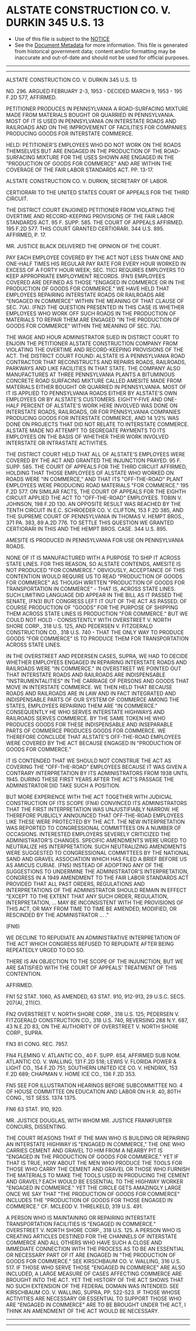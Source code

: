 ---
---

# ALSTATE CONSTRUCTION CO. V. DURKIN 345 U.S. 13

* Use of this file is subject to the [NOTICE](https://github.com/publicdocs/notice/blob/master/NOTICE)
* See the [Document Metadata](../../../) for more information.
  This file is generated from historical government data; content and/or formatting may be inaccurate and out-of-date and should not be used for official purposes.

----------
----------

ALSTATE CONSTRUCTION CO. V. DURKIN 345 U.S. 13

NO. 296.  ARGUED FEBRUARY 2-3, 1953 - DECIDED MARCH 9, 1953 - 195 F.2D 577, AFFIRMED.

PETITIONER PRODUCES IN PENNSYLVANIA A ROAD-SURFACING MIXTURE MADE FROM MATERIALS BOUGHT OR QUARRIED IN PENNSYLVANIA.  MOST OF IT IS USED IN PENNSYLVANIA ON INTERSTATE ROADS AND RAILROADS AND ON THE IMPROVEMENT OF FACILITIES FOR COMPANIES PRODUCING GOODS FOR INTERSTATE COMMERCE.

HELD: PETITIONER'S EMPLOYEES WHO DO NOT WORK ON THE ROADS THEMSELVES BUT ARE ENGAGED IN THE PRODUCTION OF THE ROAD-SURFACING MIXTURE FOR THE USES SHOWN ARE ENGAGED IN THE "PRODUCTION OF GOODS FOR COMMERCE" AND ARE WITHIN THE COVERAGE OF THE FAIR LABOR STANDARDS ACT.  PP. 13-17.

ALSTATE CONSTRUCTION CO. V. DURKIN, SECRETARY OF LABOR.

CERTIORARI TO THE UNITED STATES COURT OF APPEALS FOR THE THIRD CIRCUIT.

THE DISTRICT COURT ENJOINED PETITIONER FROM VIOLATING THE OVERTIME AND RECORD-KEEPING PROVISIONS OF THE FAIR LABOR STANDARDS ACT.  95 F. SUPP. 585.  THE COURT OF APPEALS AFFIRMED.  195 F.2D 577.  THIS COURT GRANTED CERTIORARI.  344 U.S. 895.  AFFIRMED, P. 17.

MR. JUSTICE BLACK DELIVERED THE OPINION OF THE COURT.

PAY EACH EMPLOYEE COVERED BY THE ACT NOT LESS THAN ONE AND ONE-HALF TIMES HIS REGULAR PAY RATE FOR EVERY HOUR WORKED IN EXCESS OF A FORTY HOUR WEEK; SEC. 11(C) REQUIRES EMPLOYERS TO KEEP APPROPRIATE EMPLOYMENT RECORDS.  (FN1) EMPLOYEES COVERED ARE DEFINED AS THOSE "ENGAGED IN COMMERCE OR IN THE PRODUCTION OF GOODS FOR COMMERCE."  WE HAVE HELD THAT EMPLOYEES REPAIRING INTERSTATE ROADS OR RAILROADS ARE "ENGAGED IN COMMERCE" WITHIN THE MEANING OF THAT CLAUSE OF SEC. 7(A).  (FN2)  THE QUESTION PRESENTED IN THIS CASE IS WHETHER EMPLOYEES WHO WORK OFF SUCH ROADS IN THE PRODUCTION OF MATERIALS TO REPAIR THEM ARE ENGAGED "IN THE PRODUCTION OF GOODS FOR COMMERCE" WITHIN THE MEANING OF SEC. 7(A).

THE WAGE AND HOUR ADMINISTRATOR SUED IN DISTRICT COURT TO ENJOIN THE PETITIONER ALSTATE CONSTRUCTION COMPANY FROM VIOLATING THE OVERTIME AND RECORD-KEEPING PROVISIONS OF THE ACT.  THE DISTRICT COURT FOUND: ALSTATE IS A PENNSYLVANIA ROAD CONTRACTOR THAT RECONSTRUCTS AND REPAIRS ROADS, RAILROADS, PARKWAYS AND LIKE FACILITIES IN THAT STATE.  THE COMPANY ALSO MANUFACTURES AT THREE PENNSYLVANIA PLANTS A BITUMINOUS CONCRETE ROAD SURFACING MIXTURE CALLED AMESITE MADE FROM MATERIALS EITHER BOUGHT OR QUARRIED IN PENNSYLVANIA.  MOST OF IT IS APPLIED TO PENNSYLVANIA ROADS EITHER BY ALSTATE'S OWN EMPLOYEES OR BY ALSTATE'S CUSTOMERS.  EIGHTY-FIVE AND ONE-HALF PERCENT OF ALSTATE'S WORK HERE INVOLVED WAS DONE ON INTERSTATE ROADS, RAILROADS, OR FOR PENNSYLVANIA COMPANIES PRODUCING GOODS FOR INTERSTATE COMMERCE, AND 14 1/2% WAS DONE ON PROJECTS THAT DID NOT RELATE TO INTERSTATE COMMERCE.  ALSTATE MADE NO ATTEMPT TO SEGREGATE PAYMENTS TO ITS EMPLOYEES ON THE BASIS OF WHETHER THEIR WORK INVOLVED INTERSTATE OR INTRASTATE ACTIVITIES.

THE DISTRICT COURT HELD THAT ALL OF ALSTATE'S EMPLOYEES WERE COVERED BY THE ACT AND GRANTED THE INJUNCTION PRAYED.  95 F. SUPP. 585.  THE COURT OF APPEALS FOR THE THIRD CIRCUIT AFFIRMED, HOLDING THAT THOSE EMPLOYEES OF ALSTATE WHO WORKED ON ROADS WERE "IN COMMERCE," AND THAT ITS "OFF-THE-ROAD" PLANT EMPLOYEES WERE PRODUCING ROAD MATERIALS "FOR COMMERCE."  195 F.2D 577.  ON SIMILAR FACTS, THE COURT OF APPEALS FOR THE EIGHTH CIRCUIT APPLIED THE ACT TO "OFF-THE-ROAD" EMPLOYEES.  TOBIN V. JOHNSON, 198 F.2D 130.  AN OPPOSITE RESULT WAS REACHED BY THE TENTH CIRCUIT IN E.C. SCHROEDER CO. V. CLIFTON, 153 F.2D 385, AND THE SUPREME COURT OF PENNSYLVANIA IN THOMAS V. HEMPT BROS., 371 PA. 383, 89 A.2D 776.  TO SETTLE THIS QUESTION WE GRANTED CERTIORARI IN THIS AND THE HEMPT BROS. CASE.  344 U.S. 895.

AMESITE IS PRODUCED IN PENNSYLVANIA FOR USE ON PENNSYLVANIA ROADS.

NONE OF IT IS MANUFACTURED WITH A PURPOSE TO SHIP IT ACROSS STATE LINES.  FOR THIS REASON, SO ALSTATE CONTENDS, AMESITE IS NOT PRODUCED "FOR COMMERCE."  OBVIOUSLY, ACCEPTANCE OF THIS CONTENTION WOULD REQUIRE US TO READ "PRODUCTION OF GOODS FOR COMMERCE" AS THOUGH WRITTEN "PRODUCTION OF GOODS FOR TRANSPORTATION IN COMMERCE" - THAT IS, ACROSS STATE LINES.  SUCH LIMITING LANGUAGE DID APPEAR IN THE BILL AS IT PASSED THE SENATE, (FN3) BUT CONGRESS LEFT IT OUT OF THE ACT AS PASSED.  OF COURSE PRODUCTION OF "GOODS" FOR THE PURPOSE OF SHIPPING THEM ACROSS STATE LINES IS PRODUCTION "FOR COMMERCE."  BUT WE COULD NOT HOLD - CONSISTENTLY WITH OVERSTREET V. NORTH SHORE CORP., 318 U.S. 125, AND PEDERSEN V. FITZGERALD CONSTRUCTION CO., 318 U.S. 740 - THAT THE ONLY WAY TO PRODUCE GOODS "FOR COMMERCE" IS TO PRODUCE THEM FOR TRANSPORTATION ACROSS STATE LINES.

IN THE OVERSTREET AND PEDERSEN CASES, SUPRA, WE HAD TO DECIDE WHETHER EMPLOYEES ENGAGED IN REPAIRING INTERSTATE ROADS AND RAILROADS WERE "IN COMMERCE."  IN OVERSTREET WE POINTED OUT THAT INTERSTATE ROADS AND RAILROADS ARE INDISPENSABLE "INSTRUMENTALITIES" IN THE CARRIAGE OF PERSONS AND GOODS THAT MOVE IN INTERSTATE COMMERCE.  WE THEN HELD THAT BECAUSE ROADS AND RAILROADS ARE IN LAW AND IN FACT INTEGRATED AND INDISPENSABLE PARTS OF OUR SYSTEM OF COMMERCE AMONG THE STATES, EMPLOYEES REPAIRING THEM ARE "IN COMMERCE."  CONSEQUENTLY HE WHO SERVES INTERSTATE HIGHWAYS AND RAILROADS SERVES COMMERCE.  BY THE SAME TOKEN HE WHO PRODUCES GOODS FOR THESE INDISPENSABLE AND INSEPARABLE PARTS OF COMMERCE PRODUCES GOODS FOR COMMERCE.  WE THEREFORE CONCLUDE THAT ALSTATE'S OFF-THE-ROAD EMPLOYEES WERE COVERED BY THE ACT BECAUSE ENGAGED IN "PRODUCTION OF GOODS FOR COMMERCE."

IT IS CONTENDED THAT WE SHOULD NOT CONSTRUE THE ACT AS COVERING THE "OFF-THE-ROAD" EMPLOYEES BECAUSE IT WAS GIVEN A CONTRARY INTERPRETATION BY ITS ADMINISTRATORS FROM 1938 UNTIL 1945.  DURING THESE FIRST YEARS AFTER THE ACT'S PASSAGE THE ADMINISTRATOR DID TAKE SUCH A POSITION.

BUT MORE EXPERIENCE WITH THE ACT TOGETHER WITH JUDICIAL CONSTRUCTION OF ITS SCOPE (FN4) CONVINCED ITS ADMINISTRATORS THAT THE FIRST INTERPRETATION WAS UNJUSTIFIABLY NARROW.  HE THEREFORE PUBLICLY ANNOUNCED THAT OFF-THE-ROAD EMPLOYEES LIKE THESE WERE PROTECTED BY THE ACT.  THE NEW INTERPRETATION WAS REPORTED TO CONGRESSIONAL COMMITTEES ON A NUMBER OF OCCASIONS.  INTERESTED EMPLOYERS SEVERELY CRITICIZED THE ADMINISTRATOR'S CHANGES.  SPECIFIC AMENDMENTS WERE URGED TO NEUTRALIZE HIS INTERPRETATION.  SUCH NEUTRALIZING AMENDMENTS WERE SUGGESTED TO CONGRESSIONAL COMMITTEES BY THE NATIONAL SAND AND GRAVEL ASSOCIATION WHICH HAS FILED A BRIEF BEFORE US AS AMICUS CURIAE.  (FN5) INSTEAD OF ADOPTING ANY OF THE SUGGESTIONS TO UNDERMINE THE ADMINISTRATOR'S INTERPRETATION, CONGRESS IN A 1949 AMENDMENT TO THE FAIR LABOR STANDARDS ACT PROVIDED THAT ALL PAST ORDERS, REGULATIONS AND INTERPRETATIONS OF THE ADMINISTRATOR SHOULD REMAIN IN EFFECT "EXCEPT TO THE EXTENT THAT ANY SUCH ORDER, REGULATION, INTERPRETATION,  ...  MAY BE INCONSISTENT WITH THE PROVISIONS OF THIS ACT, OR MAY FROM TIME TO TIME BE AMENDED, MODIFIED, OR RESCINDED BY THE ADMINISTRATOR  ...  ."

(FN6)

WE DECLINE TO REPUDIATE AN ADMINISTRATIVE INTERPRETATION OF THE ACT WHICH CONGRESS REFUSED TO REPUDIATE AFTER BEING REPEATEDLY URGED TO DO SO.

THERE IS AN OBJECTION TO THE SCOPE OF THE INJUNCTION, BUT WE ARE SATISFIED WITH THE COURT OF APPEALS' TREATMENT OF THIS CONTENTION.

AFFIRMED.

FN1  52 STAT. 1060, AS AMENDED, 63 STAT. 910, 912-913, 29 U.S.C. SECS. 207(A), 211(C).

FN2  OVERSTREET V. NORTH SHORE CORP., 318 U.S. 125; PEDERSEN V. FITZGERALD CONSTRUCTION CO., 318 U.S. 740, REVERSING 288 N.Y. 687, 43 N.E.2D 83, ON THE AUTHORITY OF OVERSTREET V. NORTH SHORE CORP., SUPRA.

FN3  81 CONG. REC. 7957.

FN4  FLEMING V. ATLANTIC CO., 40 F. SUPP. 654, AFFIRMED SUB NOM. ATLANTIC CO. V. WALLING, 131 F.2D 518; LEWIS V. FLORIDA POWER & LIGHT CO., 154 F.2D 751; SOUTHERN UNITED ICE CO. V. HENDRIX, 153 F.2D 689; CHAPMAN V. HOME ICE CO., 136 F.2D 353.

FN5  SEE FOR ILLUSTRATION HEARINGS BEFORE SUBCOMMITTEE NO. 4 OF HOUSE COMMITTEE ON EDUCATION AND LABOR ON H.R. 40, 80TH CONG., 1ST SESS. 1374 1375.

FN6  63 STAT. 910, 920.

MR. JUSTICE DOUGLAS, WITH WHOM MR. JUSTICE FRANKFURTER CONCURS, DISSENTING.

THE COURT REASONS THAT IF THE MAN WHO IS BUILDING OR REPAIRING AN INTERSTATE HIGHWAY IS "ENGAGED IN COMMERCE," THE ONE WHO CARRIES CEMENT AND GRAVEL TO HIM FROM A NEARBY PIT IS "ENGAGED IN THE PRODUCTION OF GOODS FOR COMMERCE."  YET IF THAT IS TRUE, HOW ABOUT THE MEN WHO PRODUCE THE TOOLS FOR THOSE WHO CARRY THE CEMENT AND GRAVEL OR THOSE WHO FURNISH THE MATERIALS TO MAKE THE TOOLS USED IN PRODUCING THE CEMENT AND GRAVEL?  EACH WOULD BE ESSENTIAL TO THE HIGHWAY WORKER "ENGAGED IN COMMERCE."  YET THE CIRCLE GETS AMAZINGLY LARGE ONCE WE SAY THAT "THE PRODUCTION OF GOODS FOR COMMERCE" INCLUDES THE "PRODUCTION OF GOODS FOR THOSE ENGAGED IN COMMERCE."  CF. MCLEOD V. THRELKELD, 319 U.S. 491.

A PERSON WHO IS MAINTAINING OR REPAIRING INTERSTATE TRANSPORTATION FACILITIES IS "ENGAGED IN COMMERCE."  OVERSTREET V. NORTH SHORE CORP., 318 U.S. 125.  A PERSON WHO IS CREATING ARTICLES DESTINED FOR THE CHANNELS OF INTERSTATE COMMERCE AND ALL OTHERS WHO HAVE SUCH A CLOSE AND IMMEDIATE CONNECTION WITH THE PROCESS AS TO BE AN ESSENTIAL OR NECESSARY PART OF IT ARE ENGAGED IN "THE PRODUCTION OF GOODS FOR COMMERCE."  SEE KIRSCHBAUM CO. V. WALLING, 316 U.S. 517.  IF THOSE WHO SERVE THOSE "ENGAGED IN COMMERCE" ARE ALSO INCLUDED, A LARGE MEASURE OF CASES AFFECTING COMMERCE ARE BROUGHT INTO THE ACT.  YET THE HISTORY OF THE ACT SHOWS THAT NO SUCH EXTENSION OF THE FEDERAL DOMAIN WAS INTENDED.  SEE KIRSCHBAUM CO. V. WALLING, SUPRA, PP. 522-523.  IF THOSE WHOSE ACTIVITIES ARE NECESSARY OR ESSENTIAL TO SUPPORT THOSE WHO ARE "ENGAGED IN COMMERCE" ARE TO BE BROUGHT UNDER THE ACT, I THINK AN AMENDMENT OF THE ACT WOULD BE NECESSARY.


----------
----------

